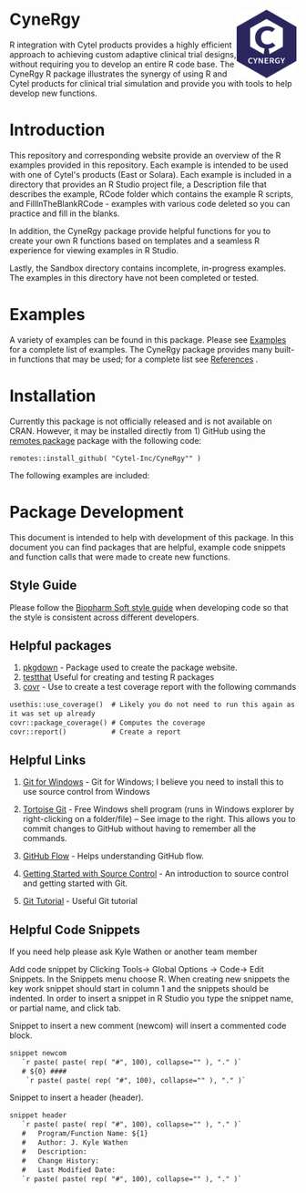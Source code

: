 # CyneRgy <a href="https://Cytel-Inc.github.io/CyneRgy/"><img src="man/figures/logo.png" align="right" height="120" /></a>

R integration with Cytel products provides a highly efficient approach to achieving custom adaptive clinical trial designs, without requiring you to develop an entire R code base. The CyneRgy R package illustrates the synergy of using R and Cytel products for clinical trial simulation and provide you with tools to help develop new functions.  


# Introduction 

This repository and corresponding website provide an overview of the R examples provided in this repository. Each example is intended to be used with one of Cytel's products (East or Solara).  Each example is included in a directory that provides an R Studio project file, a Description file that describes the example, RCode folder which contains the example R scripts, and FillInTheBlankRCode - examples with various code deleted so you can practice and fill in the blanks. 

In addition, the CyneRgy package provide helpful functions for you to create your own R functions based on templates and a seamless R experience for viewing examples in R Studio.   

Lastly, the Sandbox directory contains incomplete, in-progress examples. The examples in this directory have not been completed or tested. 

# Examples 
A variety of examples can be found in this package. Please see [Examples](articles/ExampleOutline.html) for a complete list of examples. The CyneRgy package provides many built-in functions that may be used; for a complete list see [References](reference/index.html) .  

# Installation 
Currently this package is not officially released and is not available on CRAN. However, it may be installed directly from 1) GitHub using the [remotes package](https://remotes.r-lib.org/) package with the following code:

```
remotes::install_github( "Cytel-Inc/CyneRgy"" )
```

The following examples are included:

# Package Development

This document is intended to help with development of this package.  In this document you can find packages that are helpful, example code snippets and function calls that were made to create new functions. 

## Style Guide 

Please follow the [Biopharm Soft style guide](https://biopharmsoftgrp.github.io/BioPharmSoftRStyleGuide/) when developing code so that the style is consistent across different developers. 

## Helpful packages
1. [pkgdown](https://pkgdown.r-lib.org/reference/build_home.html) - Package used to create the package website. 
1. [testthat](https://testthat.r-lib.org/) Useful for creating and testing R packages
1. [covr](https://covr.r-lib.org/) - Use to create a test coverage report with the following commands
 ```
usethis::use_coverage()  # Likely you do not need to run this again as it was set up already
covr::package_coverage() # Computes the coverage
covr::report()           # Create a report
```

## Helpful Links
1. [Git for Windows](https://git-for-windows.github.io/)  - Git for Windows; I believe you need to install this to use source control from Windows
3. [Tortoise Git](https://tortoisegit.org/) - Free Windows shell program (runs in Windows explorer by right-clicking on a folder/file) – See image to the right.  This allows you to commit changes to GitHub without having to remember all the commands. 
2. [GitHub Flow](https://guides.github.com/introduction/flow/) - Helps understanding GitHub flow.

4. [Getting Started with Source Control](https://git-scm.com/book/en/v1/Getting-Started-About-Version-Control) - An introduction to source control and getting started with Git.
5. [Git Tutorial](https://backlog.com/git-tutorial/) - Useful Git tutorial 




## Helpful Code Snippets
If you need help please ask Kyle Wathen or another team member

Add code snippet by Clicking Tools-> Global Options -> Code-> Edit Snippets.  In the Snippets menu choose R.  When creating new snippets the key work snippet should start in column 1 and the snippets should be indented.  In order to insert a snippet in R Studio you type the snippet name, or partial name, and click tab. 


Snippet to insert a new comment (newcom) will insert a commented code block.

 ```
snippet newcom
    `r paste( paste( rep( "#", 100), collapse="" ), "." )`
    # ${0} ####
     `r paste( paste( rep( "#", 100), collapse="" ), "." )`
```

Snippet to insert a header (header).

```
snippet header
   `r paste( paste( rep( "#", 100), collapse="" ), "." )`
   #   Program/Function Name: ${1}
   #   Author: J. Kyle Wathen
   #   Description:
   #   Change History:
   #   Last Modified Date:
   `r paste( paste( rep( "#", 100), collapse="" ), "." )`
```

